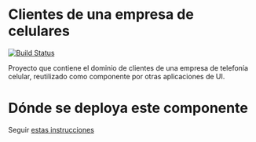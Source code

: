 # Clientes de una empresa de celulares

[![Build Status](https://travis-ci.org/uqbar-project/eg-celulares-domain-xtend.svg?branch=master)](https://travis-ci.org/uqbar-project/eg-celulares-domain-xtend)

Proyecto que contiene el dominio de clientes de una empresa de telefonía celular, reutilizado como componente por otras aplicaciones de UI.

# Dónde se deploya este componente

Seguir [estas instrucciones](http://wiki.uqbar.org/wiki/articles/deploys-componentes-de-dominio-uqbar)

